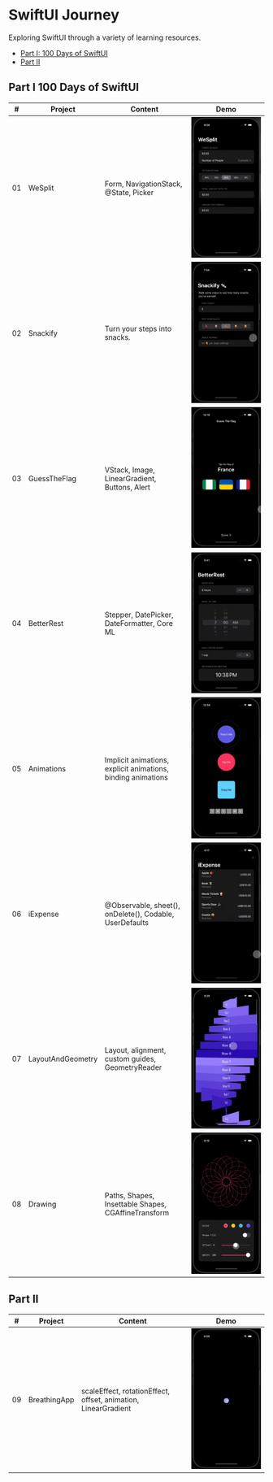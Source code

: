 # SwiftUI Journey

Exploring SwiftUI through a variety of learning resources.
- [Part I: 100 Days of SwiftUI](#part-i-100-days-of-swiftui)
- [Part II](#part-ii)

## Part I 100 Days of SwiftUI
<table>

  <thead>
    <tr>
      <th>#</th>
      <th>Project</th>
      <th>Content</th>
      <th width="30%">Demo</th>
    </tr>
  </thead>

  <tbody>
    <tr>
      <td>01</td>
      <td>WeSplit</td>
      <td>
        Form, NavigationStack, @State, Picker
      </td>
      <td>
        <img src="./Demo/01-WeSplit.gif" alt="WeSplit Demo" width="100%" />
      </td>
    </tr>
    <tr>
      <td>02</td>
      <td>Snackify</td>
      <td>
        Turn your steps into snacks.
      </td>
      <td>
        <img src="./Demo/02-Snackify.gif" alt="Snackify Demo" width="100%" />
      </td>
    </tr>
    <tr>
      <td>03</td>
      <td>GuessTheFlag</td>
      <td>
        VStack, Image, LinearGradient, Buttons, Alert
      </td>
      <td>
        <img src="./Demo/03-GuessTheFlag.gif" alt="GuessTheFlag Demo" width="100%" />
      </td>
    </tr>
    <tr>
      <td>04</td>
      <td>BetterRest</td>
      <td>
        Stepper, DatePicker, DateFormatter, Core ML
      </td>
      <td>
        <img src="./Demo/04-BetterRest.gif" alt="BetterRest Demo" width="100%" />
      </td>
    </tr>
    <tr>
      <td>05</td>
      <td>Animations</td>
      <td>
        Implicit animations, explicit animations, binding animations
      </td>
      <td>
        <img src="./Demo/05-Animations.gif" alt="Animations Demo" width="100%" />
      </td>
    </tr>
    <tr>
      <td>06</td>
      <td>iExpense</td>
      <td>
        @Observable, sheet(), onDelete(), Codable, UserDefaults
      </td>
      <td>
        <img src="./Demo/06-iExpense.gif" alt="iExpense Demo" width="100%" />
      </td>
    </tr>
    <tr>
      <td>07</td>
      <td>LayoutAndGeometry</td>
      <td>
        Layout, alignment, custom guides, GeometryReader
      </td>
      <td>
        <img src="./Demo/07-LayoutAndGeometry.gif" alt="LayoutAndGeometry Demo" width="100%" />
      </td>
    </tr>
    <tr>
      <td>08</td>
      <td>Drawing</td>
      <td>
        Paths, Shapes, Insettable Shapes, CGAffineTransform
      </td>
      <td>
        <img src="./Demo/08-Drawing.gif" alt="Drawing Demo" width="100%" />
      </td>
    </tr>
  </tbody>
</table>


## Part II
<table>

  <thead>
    <tr>
      <th>#</th>
      <th>Project</th>
      <th>Content</th>
      <th width="30%">Demo</th>
    </tr>
  </thead>

  <tbody>
    <tr>
      <td>09</td>
      <td>BreathingApp</td>
      <td>
        scaleEffect, rotationEffect, offset, animation, LinearGradient
      </td>
      <td>
        <img src="./Demo/09-BreathingApp.gif" alt="BreathingApp Demo" width="100%" />
      </td>
    </tr>
  </tbody>
</table>